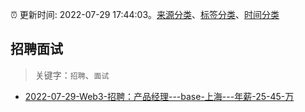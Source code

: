 :alarm_clock: 更新时间: 2022-07-29 17:44:03。[来源分类](../README.md)、[标签分类](../TAGS.md)、[时间分类](../TIMELINE.md)

## 招聘面试


> 关键字：`招聘`、`面试`



- [2022-07-29-Web3-招聘：产品经理---base-上海---年薪-25-45-万](https://www.v2ex.com/t/869531) 